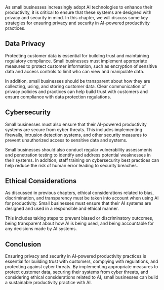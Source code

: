 
As small businesses increasingly adopt AI technologies to enhance their productivity, it is critical to ensure that these systems are designed with privacy and security in mind. In this chapter, we will discuss some key strategies for ensuring privacy and security in AI-powered productivity practices.

Data Privacy
------------

Protecting customer data is essential for building trust and maintaining regulatory compliance. Small businesses must implement appropriate measures to protect customer information, such as encryption of sensitive data and access controls to limit who can view and manipulate data.

In addition, small businesses should be transparent about how they are collecting, using, and storing customer data. Clear communication of privacy policies and practices can help build trust with customers and ensure compliance with data protection regulations.

Cybersecurity
-------------

Small businesses must also ensure that their AI-powered productivity systems are secure from cyber threats. This includes implementing firewalls, intrusion detection systems, and other security measures to prevent unauthorized access to sensitive data and systems.

Small businesses should also conduct regular vulnerability assessments and penetration testing to identify and address potential weaknesses in their systems. In addition, staff training on cybersecurity best practices can help reduce the risk of human error leading to security breaches.

Ethical Considerations
----------------------

As discussed in previous chapters, ethical considerations related to bias, discrimination, and transparency must be taken into account when using AI for productivity. Small businesses must ensure that their AI systems are designed and used in a responsible and ethical manner.

This includes taking steps to prevent biased or discriminatory outcomes, being transparent about how AI is being used, and being accountable for any decisions made by AI systems.

Conclusion
----------

Ensuring privacy and security in AI-powered productivity practices is essential for building trust with customers, complying with regulations, and protecting against cyber threats. By implementing appropriate measures to protect customer data, securing their systems from cyber threats, and considering ethical considerations related to AI, small businesses can build a sustainable productivity practice with AI.
